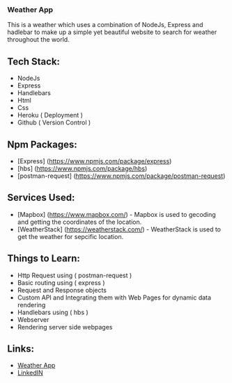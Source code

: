 ### Weather App
This is a weather which uses a combination of NodeJs, Express and hadlebar to make up a simple yet beautiful website to search for weather throughout the world.

## Tech Stack:
- NodeJs
- Express
- Handlebars
- Html
- Css
- Heroku ( Deployment )
- Github ( Version Control )

## Npm Packages:
- [Express] (https://www.npmjs.com/package/express)
- [hbs] (https://www.npmjs.com/package/hbs)
- [postman-request] (https://www.npmjs.com/package/postman-request)

## Services Used:
- [Mapbox] (https://www.mapbox.com/) - Mapbox is used to gecoding and getting the coordinates of the location.
- [WeatherStack] (https://weatherstack.com/) - WeatherStack is used to get the weather for sepcific location.

## Things to Learn:
- Http Request using ( postman-request )
- Basic routing using ( express )
- Request and Response objects
- Custom API and Integrating them with Web Pages for dynamic data rendering
- Handlebars using ( hbs )
- Webserver
- Rendering server side webpages

## Links:
- [Weather App](https://github.com/Vikaskumar75)
- [LinkedIN](https://www.linkedin.com/in/vikas-kumar-6564a7185/)